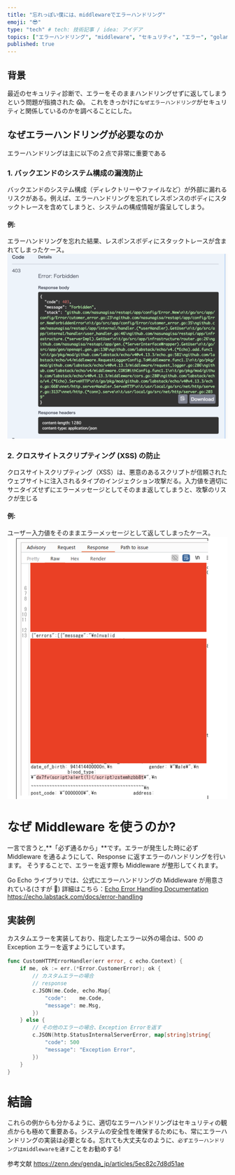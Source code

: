 ```yaml
---
title: "忘れっぽい僕には、middlewareでエラーハンドリング"
emoji: "😎"
type: "tech" # tech: 技術記事 / idea: アイデア
topics: ["エラーハンドリング", "middleware", "セキュリティ", "エラー", "golang"]
published: true
---
```


## 背景

最近のセキュリティ診断で、エラーをそのままハンドリングせずに返してしまうという問題が指摘された 😱。 これをきっかけに`なぜエラーハンドリング`がセキュリティと関係しているのかを調べることにした。

## なぜエラーハンドリングが必要なのか

エラーハンドリングは主に以下の２点で非常に重要である

### 1. バックエンドのシステム構成の漏洩防止

バックエンドのシステム構成（ディレクトリーやファイルなど）が外部に漏れるリスクがある。例えば、エラーハンドリングを忘れてレスポンスのボディにスタックトレースを含めてしまうと、システムの構成情報が露呈してしまう。

#### 例:

エラーハンドリングを忘れた結果、レスポンスボディにスタックトレースが含まれてしまったケース。
![エラーハンドリング忘れ例](/images/errorhandling/image1.png)

### 2. クロスサイトスクリプティング (XSS) の防止

クロスサイトスクリプティング（XSS）は、悪意のあるスクリプトが信頼されたウェブサイトに注入されるタイプのインジェクション攻撃だる。入力値を適切にサニタイズせずにエラーメッセージとしてそのまま返してしまうと、攻撃のリスクが生じる

#### 例:

ユーザー入力値をそのままエラーメッセージとして返してしまったケース。
![XSS攻撃例](/images/errorhandling/image3.png)

# **なぜ Middleware を使うのか?**

一言で言うと,**「必ず通るから」**です。エラーが発生した時に必ず Middleware を通るようにして、Response に返すエラーのハンドリングを行います。
そうすることで、エラーを返す際も Middleware が整形してくれます。

Go Echo ライブラリでは、公式にエラーハンドリングの Middleware が用意されている(さすが 👏)
詳細はこちら：[Echo Error Handling Documentation](https://echo.labstack.com/docs/error-handling)
https://echo.labstack.com/docs/error-handling

## 実装例

カスタムエラーを実装しており、指定したエラー以外の場合は、500 の Exception エラーを返すようにしています。

```go
func CustomHTTPErrorHandler(err error, c echo.Context) {
	if me, ok := err.(*Error.CustomerError); ok {
		// カスタムエラーの場合
        // response
		c.JSON(me.Code, echo.Map{
			"code":    me.Code,
			"message": me.Msg,
		})
	} else {
		// その他のエラーの場合、Exception Errorを返す
		c.JSON(http.StatusInternalServerError, map[string]string{
            "code": 500
			"message": "Exception Error",
		})
	}
}
```

# 結論

これらの例からも分かるように、適切なエラーハンドリングはセキュリティの観点からも極めて重要ある。システムの安全性を確保するためにも、常にエラーハンドリングの実装は必要となる。忘れても大丈夫なのように、`必ずエラーハンドリングはmiddlewareを通す`ことをお勧めする!

参考文献
https://zenn.dev/genda_jp/articles/5ec82c7d8d51ae

